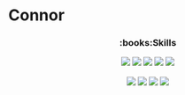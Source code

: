 # Connor

<h3 align="center">:books:Skills</h3>

<div align="center">
  <img src="https://img.shields.io/badge/-Java-007396?logo=java&logoColor=">
  <img src="https://img.shields.io/badge/-spring-6DB33F?logo=spring&logoColor=white">
  <img src="https://img.shields.io/badge/-apachetomcat-F8DC75?logo=apachetomcat&logoColor=black">
  <img src="https://img.shields.io/badge/-oracle-F80000?logo=oracle&logoColor=">
  <img src="https://img.shields.io/badge/-git-F05032?logo=git&logoColor=white">
  
</div>
<br>

<div align="center">
  <img src="https://img.shields.io/badge/-amazonaws-232F3E?logo=amazonaws&logoColor=">
  <img src="https://img.shields.io/badge/-firebase-3D03A7?logo=firebase&logoColor=">
  <img src="https://img.shields.io/badge/-springsecurity-6DB33F?logo=springsecurity&logoColor=white">
  <img src="https://img.shields.io/badge/-jquery-0769AD?logo=jquery&logoColor=">
</div>

